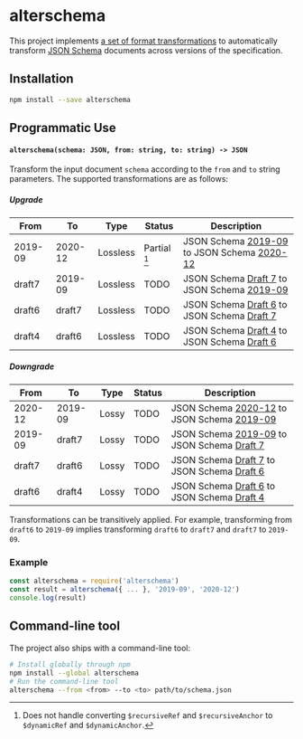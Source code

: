 alterschema
===========

This project implements [a set of format
transformations](https://github.com/jviotti/alterschema/tree/master/rules) to
automatically transform [JSON Schema](https://json-schema.org) documents across
versions of the specification.

Installation
------------

```sh
npm install --save alterschema
```

Programmatic Use
----------------

#### `alterschema(schema: JSON, from: string, to: string) -> JSON`

Transform the input document `schema` according to the `from` and `to` string
parameters. The supported transformations are as follows:

##### Upgrade

| From    | To      | Type     | Status       | Description                                                      |
|---------|---------|----------|--------------|------------------------------------------------------------------|
| 2019-09 | 2020-12 | Lossless | Partial [^1] | JSON Schema [2019-09][2019-09] to JSON Schema [2020-12][2020-12] |
| draft7  | 2019-09 | Lossless | TODO         | JSON Schema [Draft 7][draft7] to JSON Schema [2019-09][2019-09]  |
| draft6  | draft7  | Lossless | TODO         | JSON Schema [Draft 6][draft6] to JSON Schema [Draft 7][draft7]   |
| draft4  | draft6  | Lossless | TODO         | JSON Schema [Draft 4][draft4] to JSON Schema [Draft 6][draft6]   |

[^1]: Does not handle converting `$recursiveRef` and `$recursiveAnchor` to `$dynamicRef` and `$dynamicAnchor`.

##### Downgrade

| From    | To      | Type     | Status     | Description                                                      |
|---------|---------|----------|------------|------------------------------------------------------------------|
| 2020-12 | 2019-09 | Lossy    | TODO       | JSON Schema [2020-12][2020-12] to JSON Schema [2019-09][2019-09] |
| 2019-09 | draft7  | Lossy    | TODO       | JSON Schema [2019-09][2019-09] to JSON Schema [Draft 7][draft7]  |
| draft7  | draft6  | Lossy    | TODO       | JSON Schema [Draft 7][draft7] to JSON Schema [Draft 6][draft6]   |
| draft6  | draft4  | Lossy    | TODO       | JSON Schema [Draft 6][draft6] to JSON Schema [Draft 4][draft4]   |

Transformations can be transitively applied. For example, transforming from
`draft6` to `2019-09` implies transforming `draft6` to `draft7` and `draft7` to
`2019-09`.

### Example

```js
const alterschema = require('alterschema')
const result = alterschema({ ... }, '2019-09', '2020-12')
console.log(result)
```

Command-line tool
-----------------

The project also ships with a command-line tool:

```sh
# Install globally through npm
npm install --global alterschema
# Run the command-line tool
alterschema --from <from> --to <to> path/to/schema.json
```

[2020-12]: https://json-schema.org/draft/2020-12/json-schema-core.html
[2019-09]: https://datatracker.ietf.org/doc/html/draft-handrews-json-schema-02
[draft7]: https://datatracker.ietf.org/doc/html/draft-handrews-json-schema-00
[draft6]: https://datatracker.ietf.org/doc/html/draft-wright-json-schema-01
[draft4]: https://datatracker.ietf.org/doc/html/draft-zyp-json-schema-04
